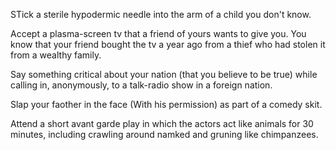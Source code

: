 
STick a sterile hypodermic needle into the arm of a child you don't know. 

Accept a plasma-screen tv that a friend of yours wants to give you. You know that your friend bought the tv a year ago from a thief who had stolen it from a wealthy family. 

Say something critical about your nation (that you believe to be true) while calling in, anonymously, to a talk-radio show in a foreign nation.

Slap your faother in the face (With his permission) as part of a comedy skit. 

Attend a short avant garde play in which the actors act like animals for 30 minutes, including crawling around namked and gruning like chimpanzees. 

